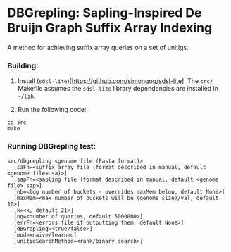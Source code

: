 # DBGrepling: Sapling-Inspired De Bruijn Graph Suffix Array Indexing
  
A method for achieving suffix array queries on a set of unitigs.

### Building:
1. Install (`sdsl-lite`)[https://github.com/simongog/sdsl-lite]. The `src/` Makefile assumes
the `sdsl-lite` library dependencies are installed in `~/lib`.

2. Run the following code:
```
cd src
make
```
  
### Running DBGrepling test:  
```
src/dbgrepling <genome file (Fasta format)> 
  [saFn=<suffix array file (format described in manual, default <genome file>.sa)>] 
  [sapFn=<sapling file (format described in manual, default <genome file>.sap>] 
  [nb=<log number of buckets - overrides maxMem below, default None>] 
  [maxMem=<max number of buckets will be (genome size)/val, default 10>] 
  [k=<k, default 21>] 
  [nq=<number of queries, default 5000000>] 
  [errFn=<errors file if outputting them, default None>]
  [dBGrepling=<true/false>]
  [mode=naive/learned]
  [unitigSearchMethod=<rank/binary_search>]
```
 
